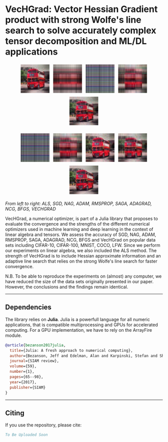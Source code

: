 # VecHGrad: Vector Hessian Gradient product with strong Wolfe's line search to solve accurately complex tensor decomposition and ML/DL applications

<p align="middle">
  <img src="https://github.com/dagrate/vechgrad/blob/master/images/bus_als.png" width="100" />
  <img src="https://github.com/dagrate/vechgrad/blob/master/images/bus_sgd.png" width="100"/>
  <img src="https://github.com/dagrate/vechgrad/blob/master/images/bus_nag.png" width="100"/>
  <img src="https://github.com/dagrate/vechgrad/blob/master/images/bus_adam.png" width="100"/>
  <img src="https://github.com/dagrate/vechgrad/blob/master/images/bus_rmsprop.png" width="100"/>
</p>

<p align="middle">
  <img src="https://github.com/dagrate/vechgrad/blob/master/images/bus_saga.png" width="100" />
  <img src="https://github.com/dagrate/vechgrad/blob/master/images/bus_adagrad.png" width="100"/>
  <img src="https://github.com/dagrate/vechgrad/blob/master/images/bus_ncg.png" width="100"/>
  <img src="https://github.com/dagrate/vechgrad/blob/master/images/bus_bfgs.png" width="100"/>
  <img src="https://github.com/dagrate/vechgrad/blob/master/images/bus_vechgrad.png" width="100"/>
</p>

*From left to right: ALS, SGD, NAG, ADAM, RMSPROP, SAGA, ADAGRAD, NCG, BFGS, VECHGRAD*

VecHGrad, a numerical optimizer, is part of a Julia library that proposes to evaluate the convergence and the strengths of the different numerical optimizers used in machine learning and deep learning in the context of linear algebra and tensors. We assess the accuracy of SGD, NAG, ADAM, RMSPROP, SAGA, ADAGRAD, NCG, BFGS and VecHGrad on popular data sets including CIFAR-10, CIFAR-100, MNIST, COCO, LFW. Since we perform our experiments on linear algebra, we also included the ALS method. The strength of VecHGrad is to include Hessian approximate information and an adaptive line search that relies on the strong Wolfe's line search for faster convergence.

N.B. To be able to reproduce the experiments on (almost) any computer, we have reduced the size of the data sets originally presented in our paper. However, the conclusions and the findings remain identical.

----------------------------

## Dependencies

The library relies on **Julia**. Julia is a powerfull language for all numeric applications, that is compatible multiprocessing and GPUs for accelerated computing. For a GPU implementation, we have to rely on the ArrayFire module. 

```bibtex
@article{bezanson2017julia,
  title={Julia: A fresh approach to numerical computing},
  author={Bezanson, Jeff and Edelman, Alan and Karpinski, Stefan and Shah, Viral B},
  journal={SIAM review},
  volume={59},
  number={1},
  pages={65--98},
  year={2017},
  publisher={SIAM}
}
```

----------------------------

## Citing

If you use the repository, please cite:

```bibtex
To Be Uploaded Soon
```
